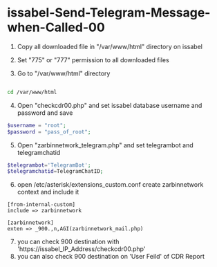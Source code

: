 # issabel-Send-Telegram-Message-when-Called-00

1. Copy all downloaded file in "/var/www/html" directory on issabel

2. Set "775" or "777" permission to all downloaded files

3. Go to "/var/www/html" directory

``` bash script

cd /var/www/html 

```

4. Open "checkcdr00.php" and set issabel database username and password and save
``` php
$username = "root";
$password = "pass_of_root";
```
5. Open "zarbinnetwork_telegram.php" and set telegrambot and telegramchatid
```php
$telegrambot='TelegramBot';
$telegramchatid=TelegramChatID;
```

6. open /etc/asterisk/extensions_custom.conf create zarbinnetwork context and include it
```
[from-internal-custom]
include => zarbinnetwork

[zarbinnetwork]
exten => _900.,n,AGI(zarbinnetwork_mail.php)
```
7. you can check 900 destination with 'https://issabel_IP_Address/checkcdr00.php'
8. you can also check 900 destination on 'User Feild' of CDR Report
